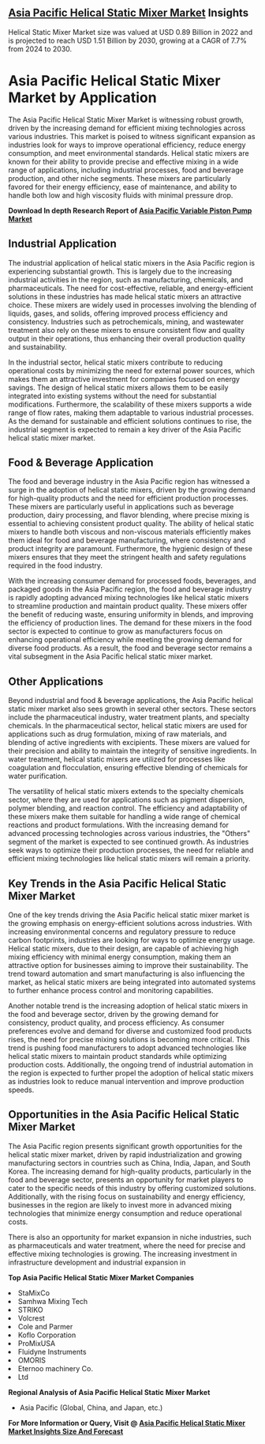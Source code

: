 <h2><a href="https://www.verifiedmarketreports.com/download-sample/?rid=520324&amp;utm_source=Github-Feb&amp;utm_medium=219" target="_blank">Asia Pacific Helical Static Mixer Market</a> Insights</h2><p>Helical Static Mixer Market size was valued at USD 0.89 Billion in 2022 and is projected to reach USD 1.51 Billion by 2030, growing at a CAGR of 7.7% from 2024 to 2030.</p><p><h1>Asia Pacific Helical Static Mixer Market by Application</h1> <p>The Asia Pacific Helical Static Mixer Market is witnessing robust growth, driven by the increasing demand for efficient mixing technologies across various industries. This market is poised to witness significant expansion as industries look for ways to improve operational efficiency, reduce energy consumption, and meet environmental standards. Helical static mixers are known for their ability to provide precise and effective mixing in a wide range of applications, including industrial processes, food and beverage production, and other niche segments. These mixers are particularly favored for their energy efficiency, ease of maintenance, and ability to handle both low and high viscosity fluids with minimal pressure drop.</p> <p><p><strong>Download In depth Research Report of <a href="https://www.verifiedmarketreports.com/download-sample/?rid=236118&amp;utm_source=Pulse-Dec&amp;utm_medium=219" target="_blank">Asia Pacific Variable Piston Pump Market</a></strong></p></p> <h2>Industrial Application</h2> <p>The industrial application of helical static mixers in the Asia Pacific region is experiencing substantial growth. This is largely due to the increasing industrial activities in the region, such as manufacturing, chemicals, and pharmaceuticals. The need for cost-effective, reliable, and energy-efficient solutions in these industries has made helical static mixers an attractive choice. These mixers are widely used in processes involving the blending of liquids, gases, and solids, offering improved process efficiency and consistency. Industries such as petrochemicals, mining, and wastewater treatment also rely on these mixers to ensure consistent flow and quality output in their operations, thus enhancing their overall production quality and sustainability.</p> <p>In the industrial sector, helical static mixers contribute to reducing operational costs by minimizing the need for external power sources, which makes them an attractive investment for companies focused on energy savings. The design of helical static mixers allows them to be easily integrated into existing systems without the need for substantial modifications. Furthermore, the scalability of these mixers supports a wide range of flow rates, making them adaptable to various industrial processes. As the demand for sustainable and efficient solutions continues to rise, the industrial segment is expected to remain a key driver of the Asia Pacific helical static mixer market.</p> <h2>Food & Beverage Application</h2> <p>The food and beverage industry in the Asia Pacific region has witnessed a surge in the adoption of helical static mixers, driven by the growing demand for high-quality products and the need for efficient production processes. These mixers are particularly useful in applications such as beverage production, dairy processing, and flavor blending, where precise mixing is essential to achieving consistent product quality. The ability of helical static mixers to handle both viscous and non-viscous materials efficiently makes them ideal for food and beverage manufacturing, where consistency and product integrity are paramount. Furthermore, the hygienic design of these mixers ensures that they meet the stringent health and safety regulations required in the food industry.</p> <p>With the increasing consumer demand for processed foods, beverages, and packaged goods in the Asia Pacific region, the food and beverage industry is rapidly adopting advanced mixing technologies like helical static mixers to streamline production and maintain product quality. These mixers offer the benefit of reducing waste, ensuring uniformity in blends, and improving the efficiency of production lines. The demand for these mixers in the food sector is expected to continue to grow as manufacturers focus on enhancing operational efficiency while meeting the growing demand for diverse food products. As a result, the food and beverage sector remains a vital subsegment in the Asia Pacific helical static mixer market.</p> <h2>Other Applications</h2> <p>Beyond industrial and food & beverage applications, the Asia Pacific helical static mixer market also sees growth in several other sectors. These sectors include the pharmaceutical industry, water treatment plants, and specialty chemicals. In the pharmaceutical sector, helical static mixers are used for applications such as drug formulation, mixing of raw materials, and blending of active ingredients with excipients. These mixers are valued for their precision and ability to maintain the integrity of sensitive ingredients. In water treatment, helical static mixers are utilized for processes like coagulation and flocculation, ensuring effective blending of chemicals for water purification.</p> <p>The versatility of helical static mixers extends to the specialty chemicals sector, where they are used for applications such as pigment dispersion, polymer blending, and reaction control. The efficiency and adaptability of these mixers make them suitable for handling a wide range of chemical reactions and product formulations. With the increasing demand for advanced processing technologies across various industries, the "Others" segment of the market is expected to see continued growth. As industries seek ways to optimize their production processes, the need for reliable and efficient mixing technologies like helical static mixers will remain a priority.</p> <h2>Key Trends in the Asia Pacific Helical Static Mixer Market</h2> <p>One of the key trends driving the Asia Pacific helical static mixer market is the growing emphasis on energy-efficient solutions across industries. With increasing environmental concerns and regulatory pressure to reduce carbon footprints, industries are looking for ways to optimize energy usage. Helical static mixers, due to their design, are capable of achieving high mixing efficiency with minimal energy consumption, making them an attractive option for businesses aiming to improve their sustainability. The trend toward automation and smart manufacturing is also influencing the market, as helical static mixers are being integrated into automated systems to further enhance process control and monitoring capabilities.</p> <p>Another notable trend is the increasing adoption of helical static mixers in the food and beverage sector, driven by the growing demand for consistency, product quality, and process efficiency. As consumer preferences evolve and demand for diverse and customized food products rises, the need for precise mixing solutions is becoming more critical. This trend is pushing food manufacturers to adopt advanced technologies like helical static mixers to maintain product standards while optimizing production costs. Additionally, the ongoing trend of industrial automation in the region is expected to further propel the adoption of helical static mixers as industries look to reduce manual intervention and improve production speeds.</p> <h2>Opportunities in the Asia Pacific Helical Static Mixer Market</h2> <p>The Asia Pacific region presents significant growth opportunities for the helical static mixer market, driven by rapid industrialization and growing manufacturing sectors in countries such as China, India, Japan, and South Korea. The increasing demand for high-quality products, particularly in the food and beverage sector, presents an opportunity for market players to cater to the specific needs of this industry by offering customized solutions. Additionally, with the rising focus on sustainability and energy efficiency, businesses in the region are likely to invest more in advanced mixing technologies that minimize energy consumption and reduce operational costs.</p> <p>There is also an opportunity for market expansion in niche industries, such as pharmaceuticals and water treatment, where the need for precise and effective mixing technologies is growing. The increasing investment in infrastructure development and industrial expansion in</p><p><strong>Top Asia Pacific Helical Static Mixer Market Companies</strong></p><div data-test-id=""><p><li>StaMixCo</li><li> Samhwa Mixing Tech</li><li> STRIKO</li><li> Volcrest</li><li> Cole and Parmer</li><li> Koflo Corporation</li><li> ProMixUSA</li><li> Fluidyne Instruments</li><li> OMORIS</li><li> Eternoo machinery Co.</li><li> Ltd</li></p><div><strong>Regional Analysis of&nbsp;Asia Pacific Helical Static Mixer Market</strong></div><ul><li dir="ltr"><p dir="ltr">Asia Pacific (Global, China, and Japan, etc.)</p></li></ul><p><strong>For More Information or Query, Visit @&nbsp;</strong><strong><a href="https://www.verifiedmarketreports.com/product/helical-static-mixer-market/?utm_source=Github-Feb&amp;utm_medium=219" target="_blank">Asia Pacific Helical Static Mixer Market Insights Size And Forecast</a></strong></p></div><h2>&nbsp;</h2><div data-test-id="">&nbsp;</div>
